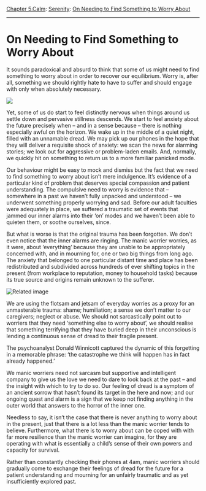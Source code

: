 [Chapter 5.Calm](https://www.theschooloflife.com/thebookoflife/category/calm/): [Serenity](https://www.theschooloflife.com/thebookoflife/category/calm/serenity/): [On Needing to Find Something to Worry About](https://www.theschooloflife.com/thebookoflife/on-needing-to-find-something-to-worry-about/)

* * *

# On Needing to Find Something to Worry About

It sounds paradoxical and absurd to think that some of us might need to find something to worry about in order to recover our equilibrium. Worry is, after all, something we should rightly hate to have to suffer and should engage with only when absolutely necessary.

![](https://www.theschooloflife.com/thebookoflife/wp-content/uploads/2018/05/hockney.png)

Yet, some of us do start to feel distinctly nervous when things around us settle down and pervasive stillness descends. We start to feel anxiety about the future precisely when – and in a sense because – there is nothing especially awful on the horizon. We wake up in the middle of a quiet night, filled with an unnamable dread. We may pick up our phones in the hope that they will deliver a requisite shock of anxiety: we scan the news for alarming stories; we look out for aggressive or problem-laden emails. And, normally, we quickly hit on something to return us to a more familiar panicked mode.

Our behaviour might be easy to mock and dismiss but the fact that we need to find something to worry about isn’t mere indulgence. It’s evidence of a particular kind of problem that deserves special compassion and patient understanding. The compulsive need to worry is evidence that – somewhere in a past we haven’t fully unpacked and understood – we underwent something properly worrying and sad. Before our adult faculties were adequately in place, we suffered&nbsp;a traumatic set of events that jammed our inner alarms into their ‘on’ modes and we haven’t been able to quieten them, or soothe ourselves, since.

But what is worse is that the original trauma has been forgotten. We don’t even notice that the inner alarms are ringing. The manic worrier worries, as it were, about ‘everything’ because they are unable to be appropriately concerned with, and in mourning for, one or two big things from long ago. The anxiety that belonged to one particular distant time and place has been redistributed and subdivided across hundreds of ever shifting topics in the present (from workplace to reputation, money to household tasks) because its true source and origins remain unknown to the sufferer.

![Related image](http://ianthearchitect.org/wp-content/uploads/2017/02/David-Hockney-The-Luxor-Hotel.jpg)

We are using the flotsam and jetsam of everyday worries as a proxy for an unmasterable trauma: shame; humiliation; a sense we don’t matter to our caregivers; neglect or abuse. We should not sarcastically point out to worriers that they need ‘something else to worry about’, we should realise that something terrifying that they have buried deep in their unconscious is lending a continuous sense of dread to their fragile present.

The psychoanalyst Donald Winnicott captured the dynamic of this forgetting in a memorable phrase: ‘the catastrophe we think will happen has in fact already happened.’

We manic worriers need not sarcasm but supportive and intelligent company to give us the love we need to dare to look back at the past – and the insight with which to try to do so. Our feeling of dread is a symptom of an ancient sorrow that hasn’t found its target in the here and now; and our ongoing quest and alarm is a sign that we keep not finding anything in the outer world that answers to the horror of the inner one.

Needless to say, it isn’t the case that there is never anything to worry about in the present, just that there is a lot less than the manic worrier tends to believe. Furthermore, what there is to worry about can be coped with with far more resilience than the manic worrier can imagine, for they are operating with what is essentially a child’s sense of their own powers and capacity for survival.

Rather than constantly checking their phones at 4am, manic worriers should gradually come to exchange their feelings of dread for the future for a patient understanding and mourning for an unfairly traumatic and as yet insufficiently explored past.
